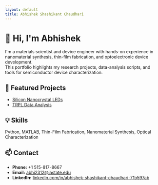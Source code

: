 ```yaml
---
layout: default
title: Abhishek Shashikant Chaudhari
---
```


# 👋 Hi, I'm Abhishek

I'm a materials scientist and device engineer with hands-on experience in nanomaterial synthesis, thin-film fabrication, and optoelectronic device development.  
This portfolio highlights my research projects, data-analysis scripts, and tools for semiconductor device characterization.

## 🔬 Featured Projects
- [Silicon Nanocrystal LEDs](https://github.com/abhichaudhari/SiNC-LED)
- [TRPL Data Analysis](https://github.com/abhichaudhari/TRPL-Toolkit)

## 💡 Skills
Python, MATLAB, Thin-Film Fabrication, Nanomaterial Synthesis, Optical Characterization

## 📫 Contact
- **Phone:** +1 515-817-8667  
- **Email:** [abhi2312@iastate.edu](mailto:abhi2312@iastate.edu)  
- **LinkedIn:** [linkedin.com/in/abhishek-shashikant-chaudhari-71b597ab](https://www.linkedin.com/in/abhishek-shashikant-chaudhari-71b597ab)
